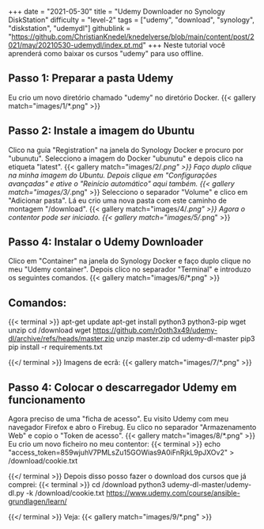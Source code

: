 +++
date = "2021-05-30"
title = "Udemy Downloader no Synology DiskStation"
difficulty = "level-2"
tags = ["udemy", "download", "synology", "diskstation", "udemydl"]
githublink = "https://github.com/ChristianKnedel/knedelverse/blob/main/content/post/2021/may/20210530-udemydl/index.pt.md"
+++
Neste tutorial você aprenderá como baixar os cursos "udemy" para uso offline.
## Passo 1: Preparar a pasta Udemy
Eu crio um novo diretório chamado "udemy" no diretório Docker.
{{< gallery match="images/1/*.png" >}}

## Passo 2: Instale a imagem do Ubuntu
Clico na guia "Registration" na janela do Synology Docker e procuro por "ubunutu". Selecciono a imagem do Docker "ubunutu" e depois clico na etiqueta "latest".
{{< gallery match="images/2/*.png" >}}
Faço duplo clique na minha imagem do Ubuntu. Depois clique em "Configurações avançadas" e ative o "Reinício automático" aqui também.
{{< gallery match="images/3/*.png" >}}
Selecciono o separador "Volume" e clico em "Adicionar pasta". Lá eu crio uma nova pasta com este caminho de montagem "/download".
{{< gallery match="images/4/*.png" >}}
Agora o contentor pode ser iniciado.
{{< gallery match="images/5/*.png" >}}

## Passo 4: Instalar o Udemy Downloader
Clico em "Container" na janela do Synology Docker e faço duplo clique no meu "Udemy container". Depois clico no separador "Terminal" e introduzo os seguintes comandos.
{{< gallery match="images/6/*.png" >}}

##  Comandos:

{{< terminal >}}
apt-get update
apt-get install python3 python3-pip wget unzip
cd /download
wget https://github.com/r0oth3x49/udemy-dl/archive/refs/heads/master.zip
unzip master.zip
cd udemy-dl-master
pip3 pip install -r requirements.txt

{{</ terminal >}}
Imagens de ecrã:
{{< gallery match="images/7/*.png" >}}

## Passo 4: Colocar o descarregador Udemy em funcionamento
Agora preciso de uma "ficha de acesso". Eu visito Udemy com meu navegador Firefox e abro o Firebug. Eu clico no separador "Armazenamento Web" e copio o "Token de acesso".
{{< gallery match="images/8/*.png" >}}
Eu crio um novo ficheiro no meu contentor:
{{< terminal >}}
echo "access_token=859wjuhV7PMLsZu15GOWias9A0iFnRjkL9pJXOv2" > /download/cookie.txt

{{</ terminal >}}
Depois disso posso fazer o download dos cursos que já comprei:
{{< terminal >}}
cd /download
python3 udemy-dl-master/udemy-dl.py -k /download/cookie.txt https://www.udemy.com/course/ansible-grundlagen/learn/

{{</ terminal >}}
Veja:
{{< gallery match="images/9/*.png" >}}

